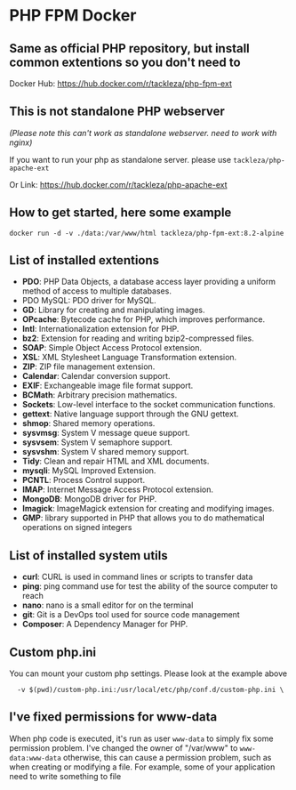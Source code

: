 # PHP FPM Docker
## Same as official PHP repository, but install common extentions so you don't need to

Docker Hub: https://hub.docker.com/r/tackleza/php-fpm-ext

## This is not standalone PHP webserver
_(Please note this can't work as standalone webserver. need to work with nginx)_

If you want to run your php as standalone server. please use `tackleza/php-apache-ext`

Or Link: https://hub.docker.com/r/tackleza/php-apache-ext

## How to get started, here some example
    docker run -d -v ./data:/var/www/html tackleza/php-fpm-ext:8.2-alpine

## List of installed extentions
- **PDO**: PHP Data Objects, a database access layer providing a uniform method of access to multiple databases.
- PDO MySQL: PDO driver for MySQL.
- **GD**: Library for creating and manipulating images.
- **OPcache**: Bytecode cache for PHP, which improves performance.
- **Intl**: Internationalization extension for PHP.
- **bz2**: Extension for reading and writing bzip2-compressed files.
- **SOAP**: Simple Object Access Protocol extension.
- **XSL**: XML Stylesheet Language Transformation extension.
- **ZIP**: ZIP file management extension.
- **Calendar**: Calendar conversion support.
- **EXIF**: Exchangeable image file format support.
- **BCMath**: Arbitrary precision mathematics.
- **Sockets**: Low-level interface to the socket communication functions.
- **gettext**: Native language support through the GNU gettext.
- **shmop**: Shared memory operations.
- **sysvmsg**: System V message queue support.
- **sysvsem**: System V semaphore support.
- **sysvshm**: System V shared memory support.
- **Tidy**: Clean and repair HTML and XML documents.
- **mysqli**: MySQL Improved Extension.
- **PCNTL**: Process Control support.
- **IMAP**: Internet Message Access Protocol extension.
- **MongoDB**: MongoDB driver for PHP.
- **Imagick**: ImageMagick extension for creating and modifying images.
- **GMP**: library supported in PHP that allows you to do mathematical operations on signed integers

## List of installed system utils
- **curl**: CURL is used in command lines or scripts to transfer data
- **ping**: ping command use for test the ability of the source computer to reach
- **nano**: nano is a small editor for on the terminal
- **git**: Git is a DevOps tool used for source code management
- **Composer**: A Dependency Manager for PHP.

## Custom php.ini

You can mount your custom php settings. Please look at the example above

      -v $(pwd)/custom-php.ini:/usr/local/etc/php/conf.d/custom-php.ini \

## I've fixed permissions for www-data
When php code is executed, it's run as user `www-data` to simply fix some permission problem. I've changed the owner of "/var/www" to `www-data:www-data` otherwise, this can cause a permission problem, such as when creating or modifying a file. For example, some of your application need to write something to file